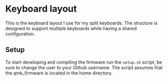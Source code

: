 # Keyboard layout

This is the keyboard layout I use for my split keyboards. The structure is designed to support multiple keyboards while having a shared configuration.

## Setup

To start developing and compiling the firmware run the `setup.sh` script, be sure to change the user to your Github username. The script assumes that the qmk_firmware is located in the home directory.

